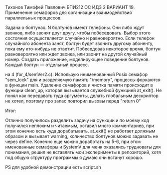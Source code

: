 Тихонов Тимофей Павлович БПИ212 ОС ИДЗ 2 ВАРИАНТ 19.
Применение семафоров для организации взаимодействия параллельных процессов.

Задача о болтунах. N болтунов имеют телефоны. Они либо ждут
звонков, либо звонят друг другу, чтобы побеседовать. Выбор этого состояния осуществляется случайно и равновероятно. Если телефон случайного абонента занят, болтун будет звонить другому
абоненту, пока ему кто-нибудь не ответит. Побеседовав некоторое
время, болтун равновероятно или ждет звонка, или звонит на другой случайный номер. Создать приложение, моделирующее
поведение болтунов. Каждый болтун — отдельный процесс.

на 4 (for_4/semVer2.c):
Использую неименованный Posix семафор "sem_lock" для и разделяемую память "/memory", процессы форкаются в функции main. Удаление семафоров и чистка памяти происходит в функции clean_up, которая вызывается служебной функцией at_exit(). Не понял как передавать туда аргументы, делать глобальным дескриптор не хотел, поэтому про запас повторил вызовы перед "return 0"

Итог:

Отлично получилось разделить задачу на функции и по моему код получился неплохим и читаемым, оставил много комментариев, при этом конечно есть куда дорабатывать. at_exit() не работает должным образом и вызывает warning, количество болтунов можно задавать не через define. Конечно еще можно доработать на 5-6, при этом именованные семафоры и SystemV для меня оказались трудноваты для понимания, решил не вставлять мои эксперименты в репозиторий, хотя под общую структуру программы я думаю они встанут хорошо.

PS для удобной демонстрации есть script.sh
